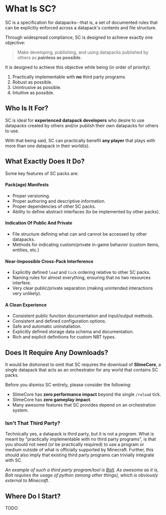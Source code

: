 # What Is SC?

SC is a specification for datapacks--that is, a set of documented rules that can be explicitly enforced across a datapack's contents and file structure.

Through widespread compliance, SC is designed to achieve exactly one objective:
> Make developing, publishing, and using datapacks published by others as **painless as possible**.

It is designed to achieve this objective while being (in order of priority):

1. Practically implementable with **no** third party programs.
2. Robust as possible.
3. Unintrusive as possible.
4. Intuitive as possible.

## Who Is It For?
SC is ideal for **experienced datapack developers** who desire to use datapacks created by others and/or publish their own datapacks for others to use.

With that being said, SC can practically benefit **any player** that plays with more than one datapack in their world(s).

## What Exactly Does It Do?
Some key features of SC packs are:

#### Pack(age) Manifests

* Proper versioning.
* Proper authoring and descriptive information.
* Proper dependencies of other SC packs.
* Ability to define abstract interfaces (to be implemented by other packs).

#### Indication Of Public And Private

* File structure defining what can and cannot be accessed by other datapacks.
* Methods for indicating custom/private in-game behavior (custom items, entities, etc.)

#### Near-Impossible Cross-Pack Interference

* Explicitly defined `load` and `tick` ordering relative to other SC packs.
* Naming rules for almost everything, ensuring that no two resources interfere.
* Very clear public/private separation (making unintended interactions very unlikely).

#### A Clean Experience
* Consistent public function documentation and input/output methods.
* Consistent and defined configuration options.
* Safe and automatic uninstallation.
* Explicitly defined storage data schema and documentation.
* Rich and explicit definitions for custom NBT types.


## Does It Require Any Downloads?
It would be dishonest to omit that SC requires the download of **SlimeCore**, a single datapack that acts as an orchestrator for any world that contains SC packs.

Before you dismiss SC entirely, please consider the following:

* SlimeCore has **zero performance impact** beyond the single `/reload` tick.
* SlimeCore has **zero gameplay impact**.
* Many awesome features that SC provides depend on an orchestration system.

### Isn't That Third Party?
Technically yes, a datapack is third party, but it is not a *program*. What is meant by "practically implementable with no third party programs", is that you should not need (or be practically required) to use a program or medium outside of what is officially supported by Minecraft. Further, this should also imply that existing third party programs can trivially integrate with SC.

*An example of such a third party program/tool is [Bolt](https://github.com/mcbeet/bolt). As awesome as it is, Bolt requires the usage of python (among other things), which is obviously external to Minecraft.*

## Where Do I Start?

TODO


